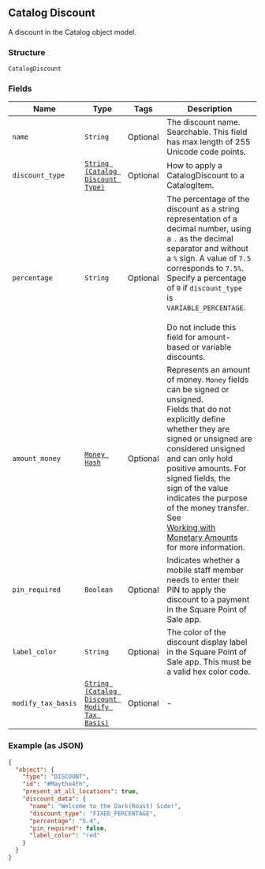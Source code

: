 ## Catalog Discount

A discount in the Catalog object model.

### Structure

`CatalogDiscount`

### Fields

| Name | Type | Tags | Description |
|  --- | --- | --- | --- |
| `name` | `String` | Optional | The discount name. Searchable. This field has max length of 255 Unicode code points. |
| `discount_type` | [`String (Catalog Discount Type)`](/doc/models/catalog-discount-type.md) | Optional | How to apply a CatalogDiscount to a CatalogItem. |
| `percentage` | `String` | Optional | The percentage of the discount as a string representation of a decimal number, using a `.` as the decimal<br>separator and without a `%` sign. A value of `7.5` corresponds to `7.5%`. Specify a percentage of `0` if `discount_type`<br>is `VARIABLE_PERCENTAGE`.<br><br>Do not include this field for amount-based or variable discounts. |
| `amount_money` | [`Money Hash`](/doc/models/money.md) | Optional | Represents an amount of money. `Money` fields can be signed or unsigned.<br>Fields that do not explicitly define whether they are signed or unsigned are<br>considered unsigned and can only hold positive amounts. For signed fields, the<br>sign of the value indicates the purpose of the money transfer. See<br>[Working with Monetary Amounts](https://developer.squareup.com/docs/build-basics/working-with-monetary-amounts)<br>for more information. |
| `pin_required` | `Boolean` | Optional | Indicates whether a mobile staff member needs to enter their PIN to apply the<br>discount to a payment in the Square Point of Sale app. |
| `label_color` | `String` | Optional | The color of the discount display label in the Square Point of Sale app. This must be a valid hex color code. |
| `modify_tax_basis` | [`String (Catalog Discount Modify Tax Basis)`](/doc/models/catalog-discount-modify-tax-basis.md) | Optional | - |

### Example (as JSON)

```json
{
  "object": {
    "type": "DISCOUNT",
    "id": "#Maythe4th",
    "present_at_all_locations": true,
    "discount_data": {
      "name": "Welcome to the Dark(Roast) Side!",
      "discount_type": "FIXED_PERCENTAGE",
      "percentage": "5.4",
      "pin_required": false,
      "label_color": "red"
    }
  }
}
```


